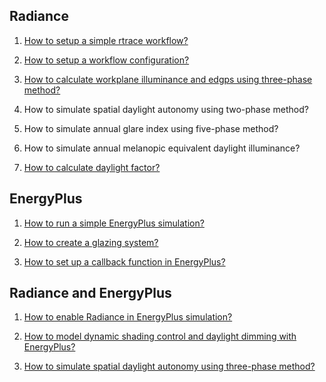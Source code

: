 ## Radiance

1. [How to setup a simple rtrace workflow?](guide_rad1.md)

2. [How to setup a workflow configuration?](guide_rad2.md)

3. [How to calculate workplane illuminance and edgps using three-phase method?](guide_rad3.md)

4. How to simulate spatial daylight autonomy using two-phase method?

5. How to simulate annual glare index using five-phase method?

6. How to simulate annual melanopic equivalent daylight illuminance?

7. [How to calculate daylight factor?](guide_rad7.md)

## EnergyPlus

1. [How to run a simple EnergyPlus simulation?](guide_ep1.md)

2. [How to create a glazing system?](guide_ep2.md)

3. [How to set up a callback function in EnergyPlus?](guide_ep3.md)

## Radiance and EnergyPlus

1. [How to enable Radiance in EnergyPlus simulation?](guide_radep1.md)

2. [How to model dynamic shading control and daylight dimming with EnergyPlus?](guide_radep2.md)

3. [How to simulate spatial daylight autonomy using three-phase method?](guide_radep3.md)


